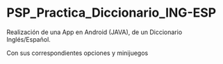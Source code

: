 # PSP_Practica_Diccionario_ING-ESP
Realización de una App en Android (JAVA), de un Diccionario Inglés/Español.

Con sus correspondientes opciones y minijuegos
